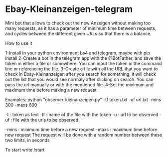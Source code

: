 # Ebay-Kleinanzeigen-telegram
Mini bot that allows to check out the new Anzeigen without making too many requests, as it has a parameter of minimum time between requests, and cycles between the different given URLs so that there is a balance.

How to use it

1-Install in your python environment bs4 and telegram, maybe with pip install
2-Create a bot in the telegram app with the @BotFather, and save the token in either a file or somewhere. You can input the token in the command line or referencing the file.
3-Create a file with all the URL that you want to check in Ebay-Kleinanzeigen after you search for something, it will check out the list that you would see normaly after clicking on search. You can pass the url manually or with the mentioned file.
4-Set the minimum and maximum time before making a new request

Examples:
python "observer-kleinanzeigen.py" -tf token.txt -uf url.txt -mins 300 -maxs 600 

-t : token as text
-tf : name of the file with the token
-u : url to be observed
-uf : file with the urls to be observed

-mins : minimum time before a new request
-maxs : maximum time before new request
The request will be done with a random number between these two limits, in seconds

To start write /start

